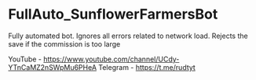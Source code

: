 # FullAuto_SunflowerFarmersBot
Fully automated bot. Ignores all errors related to network load. Rejects the save if the commission is too large

YouTube - https://www.youtube.com/channel/UCdy-YTnCaMZ2nSWpMu6PHeA
Telegram - https://t.me/rudtyt

